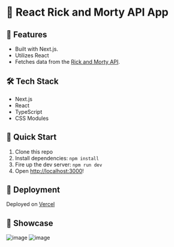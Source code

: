 # 🚀 React Rick and Morty API App


## 🌟 Features

- Built with Next.js.
- Utilizes React
- Fetches data from the [Rick and Morty API](https://rickandmortyapi.com/documentation/).


## 🛠️ Tech Stack

- Next.js
- React
- TypeScript
- CSS Modules


## 🏁 Quick Start

1. Clone this repo
2. Install dependencies: `npm install`
3. Fire up the dev server: `npm run dev`
4. Open [http://localhost:3000](http://localhost:3000)!


## 🚀 Deployment

Deployed on [Vercel](https://react-zadanie-exhh6w3bb-peter115342s-projects.vercel.app/)



## 📸 Showcase

![image](https://github.com/user-attachments/assets/f213de86-f1e1-40a9-911d-5fde4692c4c0)
![image](https://github.com/user-attachments/assets/f6992abc-f538-41eb-bd90-84e58f191004)
